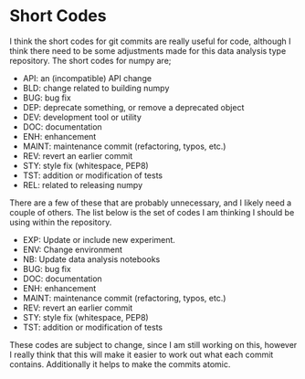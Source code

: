 Short Codes
===========

I think the short codes for git commits are really useful for code, although I think there need to be some adjustments made for this data analysis type repository. The short codes for numpy are;

- API: an (incompatible) API change
- BLD: change related to building numpy
- BUG: bug fix
- DEP: deprecate something, or remove a deprecated object
- DEV: development tool or utility
- DOC: documentation
- ENH: enhancement
- MAINT: maintenance commit (refactoring, typos, etc.)
- REV: revert an earlier commit
- STY: style fix (whitespace, PEP8)
- TST: addition or modification of tests
- REL: related to releasing numpy

There are a few of these that are probably unnecessary, and I likely need a couple of others.
The list below is the set of codes I am thinking I should be using within the repository.

- EXP: Update or include new experiment.
- ENV: Change environment
- NB: Update data analysis notebooks
- BUG: bug fix
- DOC: documentation
- ENH: enhancement
- MAINT: maintenance commit (refactoring, typos, etc.)
- REV: revert an earlier commit
- STY: style fix (whitespace, PEP8)
- TST: addition or modification of tests


These codes are subject to change, since I am still working on this, however I really think that this will make it easier to work out what each commit contains. Additionally it helps to make the commits atomic.
